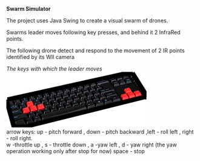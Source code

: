 **Swarm Simulator**


The project uses Java Swing to create a visual swarm of drones.

Swarms leader moves following key presses, and behind it 2 InfraRed points.

The following drone detect and respond to the movement of 2 IR points identified by its WII camera

*The keys with which the leader moves*<br />
![keys](https://github.com/ZaharAd/SwarmSimulator/blob/master/src/gui/leaderDirection/keyboard.jpg)<br />
arrow keys: up - pitch forward , down - pitch backward ,left - roll left , right - roll right.<br />
w -throttle up , s - throttle down , a -yaw left , d - yaw right (the yaw operation working only after stop for now)
space - stop

